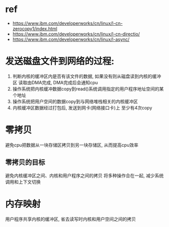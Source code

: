 # ref
- https://www.ibm.com/developerworks/cn/linux/l-cn-zerocopy1/index.html
- https://www.ibm.com/developerworks/cn/linux/l-cn-directio/
- https://www.ibm.com/developerworks/cn/linux/l-async/

# 发送磁盘文件到网络的过程:
1. 判断内核的缓冲区内是否有该文件的数据, 如果没有则从磁盘读到内核的缓冲区
   读取由DMA完成, DMA完成后会通知cpu
2. 操作系统把内核缓冲数据copy到read()系统调用指定的用户程序地址空间的某个地址
3. 操作系统把用户空间的数据copy到与网络堆栈相关的内核缓冲区
4. 内核缓冲区数据经过打包后, 发送到网卡(网络接口卡)上
   至少有4次copy

# 零拷贝
避免cpu把数据从一块存储区拷贝到另一块存储区, 从而提高cpu效率
## 零拷贝的目标
避免内核缓冲区之间、内核和用户程序之间的拷贝
将多种操作合在一起, 减少系统调用和上下文切换

# 内存映射
用户程序共享内核的缓冲区, 省去读写时内核和用户空间之间的拷贝